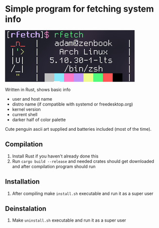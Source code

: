 # Simple program for fetching system info

![Screenshot](screen.png)

Written in Rust, shows basic info

- user and host name
- distro name (if compatible with systemd or freedesktop.org)
- kernel version
- current shell
- darker half of color palette

Cute penguin ascii art supplied and batteries included (most of the time).

## Compilation

1. Install Rust if you haven't already done this
2. Run `cargo build --release` and needed crates should get downloaded and after compilation program should run

## Installation

1. After compiling make `install.sh` executable and run it as a super user

## Deinstalation

1. Make `uninstall.sh` executable and run it as a super user
